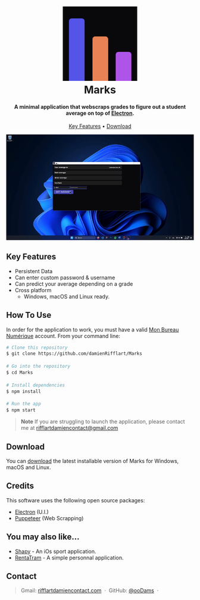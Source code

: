 
<h1 align="center">
  <br>
  <img src="./icon.png" alt="Marks" width="200"></a>
  <br>
  Marks
  <br>
</h1>

<h4 align="center">A minimal application that webscraps grades to figure out a student average on top of <a href="http://electron.atom.io" target="_blank">Electron</a>.</h4>

<p align="center">
  <a href="#key-features">Key Features</a> •
  <a href="#download">Download</a>
</p>

![screenshot](https://github.com/damienRifflart/Marks/blob/main/media/presentation.gif)

## Key Features

* Persistent Data
* Can enter custom password & username
* Can predict your average depending on a grade
* Cross platform
  - Windows, macOS and Linux ready.

## How To Use

In order for the application to work, you must have a valid [Mon Bureau Numérique](https://www.monbureaunumerique.fr/) account. From your command line:

```bash
# Clone this repository
$ git clone https://github.com/damienRifflart/Marks

# Go into the repository
$ cd Marks

# Install dependencies
$ npm install

# Run the app
$ npm start
```

> **Note**
> If you are struggling to launch the application, please contact me at rifflartdamiencontact@gmail.com


## Download

You can [download](https://github.com/damienRifflart/Marks/releases/tag/v1.4) the latest installable version of Marks for Windows, macOS and Linux.


## Credits

This software uses the following open source packages:

- [Electron](http://electron.atom.io/) (U.I.)
- [Puppeteer](https://pptr.dev/) (Web Scrapping)

## You may also like...

- [Shapy](https://github.com/damienRifflart/Shapy) - An iOs sport application.
- [RentaTram](https://github.com/damienRifflart/RentaTram) - A simple personnal application.

## Contact

> Gmail: [rifflartdamiencontact.com](rifflartdamiencontact@gmail.com) &nbsp;&middot;&nbsp;
> GitHub: [@ooDams](https://github.com/damienRifflart) &nbsp;&middot;&nbsp;

